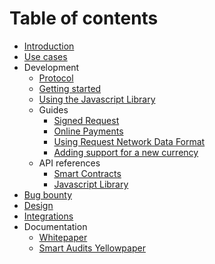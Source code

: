 # Table of contents

* [Introduction](README.md)
* [Use cases](use-cases.md)
* Development
  * [Protocol](development/protocol.md)
  * [Getting started](development/getting-started.md)
  * [Using the Javascript Library](development/using-the-javascript-library.md)
  * Guides
    * [Signed Request](development/guides/signed-request.md)
    * [Online Payments](development/guides/online-payments.md)
    * [Using Request Network Data Format](development/guides/using-request-network-data-format.md)
    * [Adding support for a new currency](development/guides/adding-support-for-a-new-currency.md)
  * API references
    * [Smart Contracts](https://docs-smart-contracts.request.network/)
    * [Javascript Library](https://docs-js-lib.request.network/)
* [Bug bounty](bug-bounty.md)
* [Design](design.md)
* [Integrations](integrations.md)
* Documentation
  * [Whitepaper](http://google.in)
  * [Smart Audits Yellowpaper](https://request.network/assets/pdf/request_yellowpaper_smart_audits.pdf)

